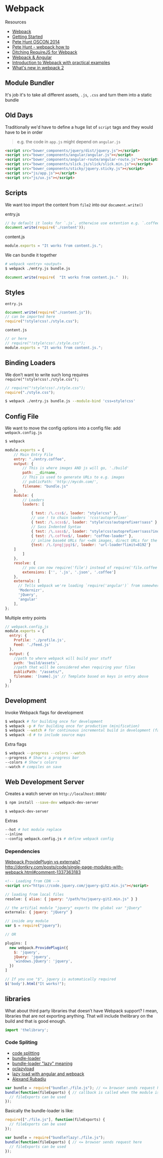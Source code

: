 # Webpack

Resources
- [Webpack](http://webpack.github.io)
- [Getting Started](http://webpack.github.io/docs/tutorials/getting-started/)
- [Pete Hunt OSCON 2014](https://youtu.be/VkTCL6Nqm6Y)
- [Pete Hunt - webpack how to](https://github.com/petehunt/webpack-howto)
- [Ditching RequireJS for Webpack](http://blog.player.me/ditching-requirejs-webpack-reasons-lessons-learned/)
- [Webpack & Angular](http://shmck.com/webpack-angular-part-1/)
- [Introduction to Webpack with practical examples](http://julienrenaux.fr/2015/03/30/introduction-to-webpack-with-practical-examples/#ECMAScript_6_compilation)
- [What's new in webpack 2](https://gist.github.com/sokra/27b24881210b56bbaff7)

## Module Bundler
It's job it's to take all different assets, `.js`, `.css` and turn them into a static bundle

## Old Days
Traditionally we'd have to define a huge list of `script` tags and they would have to be in order

> e.g. the code in `app.js` might depend on `angular.js`


```html
<script src="bower_components/jquery/dist/jquery.js"></script>
<script src="bower_components/angular/angular.js"></script>
<script src="bower_components/angular-route/angular-route.js"></script>
<script src="bower_components/slick.js/slick/slick.min.js"></script>
<script src="bower_components/sticky/jquery.sticky.js"></script>
<script src="js/app.js"></script>
<script src="js/ux.js"></script>
```


## Scripts
We want too import the content from `file2` into our `document.write()`

entry.js
```js
// by default it looks for `.js`, otherwise use extention e.g. `.coffee`
document.write(require('./content'));
```

content.js
```js
module.exports = "It works from content.js.";
```

We can bundle it together
```sh
# webpack <entry> <output>
$ webpack ./entry.js bundle.js
```
```js
document.write(require(  "It works from content.js."  ));
```

## Styles

`entry.js`
```js
document.write(require("./content.js"));
// can be imported here
require("!style!css!./style.css");
```

`content.js`
```js
// or here
// require("!style!css!./style.css");
module.exports = "It works from content.js.";
```

## Binding Loaders
We don’t want to write such long requires `require("!style!css!./style.css");`

```js
// require("!style!css!./style.css");
require("./style.css");
```
```sh
$ webpack ./entry.js bundle.js --module-bind 'css=style!css'
```

## Config File
We want to move the config options into a config file: add `webpack.config.js`

```sh
$ webpack
```
```js
module.exports = {
    // Main Entry File
    entry: "./entry.coffee",
    output: {
        // This is where images AND js will go, './build'
        path: __dirname,
        // This is used to generate URLs to e.g. images
        // publicPath: 'http://mycdn.com/',
        filename: "bundle.js"
    },
    module: {
        // Loaders
        loaders: [

            { test: /\.css$/, loader: "style!css" },
            // use ! to chain loaders `!css!autoprefixer`
            { test: /\.scss$/, loader: "style!css!autoprefixer!sass" },
            // Sass Indented Syntax
            { test: /\.sass$/, loader: "style!css!autoprefixer!sass?indentedSyntax" },
            { test: /\.coffee$/, loader: "coffee-loader" },
            // inline base64 URLs for <=8k images, direct URLs for the rest
            {test: /\.(png|jpg)$/, loader: 'url-loader?limit=8192'}
    ]
        ]
    },
    resolve: {
        // you can now require('file') instead of require('file.coffee')
        extensions: ['', '.js', '.json', '.coffee']
    },
    externals: [
      // Tells webpack we're loading `require('angular')` from somewhere else, like a CDN
      'Modernizr',
      'jQuery',
      'angular'
    ],
};
```

Multiple entry points
```js
// webpack.config.js
module.exports = {
  entry: {
    Profile: './profile.js',
    Feed: './feed.js'
  },
  output: {
    //path to where webpack will build your stuff
    path: 'build/assets',
    //path that will be considered when requiring your files
    publicPath: "/assets/",
    filename: '[name].js' // Template based on keys in entry above
  }
};
```

## Development
Invoke Webpack flags for development

```sh
$ webpack # for building once for development
$ webpack -p # for building once for production (minification)
$ webpack --watch # for continuous incremental build in development (fast!)
$ webpack -d # to include source maps
```

Extra flags
```sh
$ webpack --progress --colors --watch
--progress # Show's a progress bar
--colors # Show's colors
--watch # compiles on save
```

## Web Development Server
Creates a watch server on `http://localhost:8080/`

```sh
$ npm install --save-dev webpack-dev-server
```
```sh
$ webpack-dev-server
```
Extras
```sh
--hot # hot module replace
--inline
--config webpack.config.js # define webpack config
```

### Dependencies
[Webpack ProvidePlugin vs externals?](http://codereply.com/answer/7upd1z/webpack-provideplugin-vs-externals.html)
http://dontkry.com/posts/code/single-page-modules-with-webpack.html#comment-1337363183

```html
<!-- Loading from CDN -->
<script src="https://code.jquery.com/jquery-git2.min.js"></script>
```
```js
// loading from local files
resolve: { alias: { jquery: "/path/to/jquery-git2.min.js" } }
```
```js
// the artifial module "jquery" exports the global var "jQuery"
externals: { jquery: "jQuery" }

// inside any module
var $ = require("jquery");

// OR

plugins: [
  new webpack.ProvidePlugin({
    $: 'jquery',
    jQuery: 'jquery',
    'windows.jQuery': 'jquery',
  })
]

// If you use "$", jquery is automatically required
$('body').html("It works!");
```

## libraries
What about third party libraries that doesn’t have Webpack support? I mean, libraries that are not exporting anything. That will include thelibrary on the build and that is good enough.

```js
import 'thelibrary';
```

### Code Spliting
- [code splitting](http://webpack.github.io/docs/code-splitting.html)
- [bundle-loader](https://github.com/webpack/bundle-loader)
- [bundle-loader "lazy" meaning](https://github.com/webpack/bundle-loader/issues/2)
- [oclazyload](https://oclazyload.readme.io)
- [lazy load with angular and webpack](http://michalzalecki.com/lazy-load-angularjs-with-webpack/)
- [Alexand Rubadiu](http://alexandrubadiu.ro/talks/angular_webpack/#/)


```js
var bundle = require("bundle!./file.js"); // <= browser sends request here
bundle(function(fileExports) { // callback is called when the module is ready
  // fileExports can be used
});
```
Basically the bundle-loader is like:
```js
require(["./file.js"], function(fileExports) {
  // fileExports can be used  
});
```

```js
var bundle = require("bundle?lazy!./file.js");
bundle(function(fileExports) { // <= browser sends request here
  // fileExports can be used
});
```
